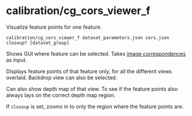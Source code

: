 # calibration/cg\_cors\_viewer\_f

Visualize feature points for one feature.

    calibration/cg_cors_viewer_f dataset_parameters.json cors.json closeup? [dataset_group]
    
Shows GUI where feature can be selected. Takes [image correspondences](../../data/image_correspondences.html) as input.

Displays feature points of that feature only, for all the different views overlaid. Backdrop view can also be selected.

Can also show depth map of that view. To see if the feature points also always lays on the correct depth map region.

If `closeup` is set, zooms in to only the region where the feature points are.

